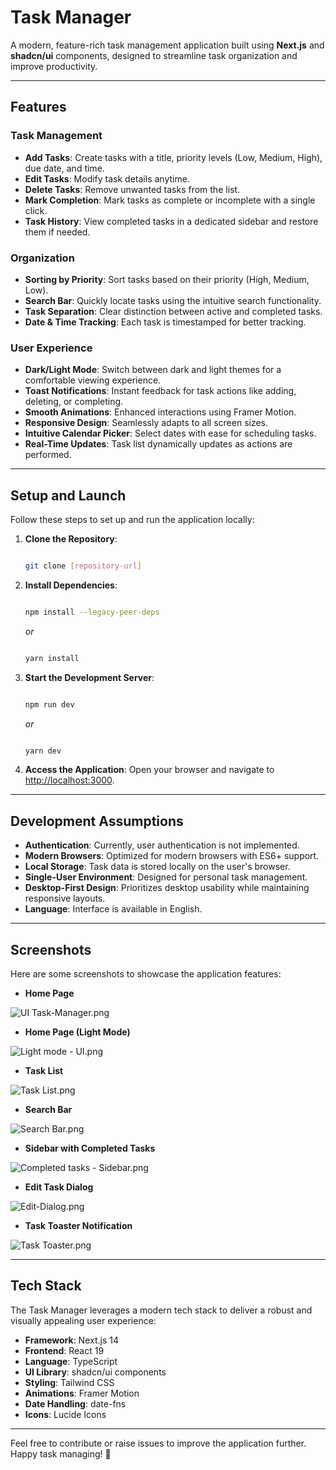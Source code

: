 # Task Manager

A modern, feature-rich task management application built using **Next.js** and **shadcn/ui** components, designed to streamline task organization and improve productivity.

---

## **Features**

### **Task Management**

- **Add Tasks**: Create tasks with a title, priority levels (Low, Medium, High), due date, and time.
- **Edit Tasks**: Modify task details anytime.
- **Delete Tasks**: Remove unwanted tasks from the list.
- **Mark Completion**: Mark tasks as complete or incomplete with a single click.
- **Task History**: View completed tasks in a dedicated sidebar and restore them if needed.

### **Organization**

- **Sorting by Priority**: Sort tasks based on their priority (High, Medium, Low).
- **Search Bar**: Quickly locate tasks using the intuitive search functionality.
- **Task Separation**: Clear distinction between active and completed tasks.
- **Date & Time Tracking**: Each task is timestamped for better tracking.

### **User Experience**

- **Dark/Light Mode**: Switch between dark and light themes for a comfortable viewing experience.
- **Toast Notifications**: Instant feedback for task actions like adding, deleting, or completing.
- **Smooth Animations**: Enhanced interactions using Framer Motion.
- **Responsive Design**: Seamlessly adapts to all screen sizes.
- **Intuitive Calendar Picker**: Select dates with ease for scheduling tasks.
- **Real-Time Updates**: Task list dynamically updates as actions are performed.

---

## **Setup and Launch**

Follow these steps to set up and run the application locally:

1. **Clone the Repository**:
    
    ```bash

    git clone [repository-url]
    
    ```
    
2. **Install Dependencies**:
    
    ```bash

    npm install --legacy-peer-deps
    
    ```
    
    *or*
    
    ```bash

    yarn install
    
    ```
    
3. **Start the Development Server**:
    
    ```bash

    npm run dev
    
    ```
    
    *or*
    
    ```bash

    yarn dev
    
    ```
    
4. **Access the Application**:
Open your browser and navigate to [http://localhost:3000](http://localhost:3000/).

---

## **Development Assumptions**

- **Authentication**: Currently, user authentication is not implemented.
- **Modern Browsers**: Optimized for modern browsers with ES6+ support.
- **Local Storage**: Task data is stored locally on the user's browser.
- **Single-User Environment**: Designed for personal task management.
- **Desktop-First Design**: Prioritizes desktop usability while maintaining responsive layouts.
- **Language**: Interface is available in English.

---

## **Screenshots**

Here are some screenshots to showcase the application features:

- **Home Page**

![UI Task-Manager.png](public/screenshots/UI%20Task-Manager.png)

- **Home Page (Light Mode)**

![Light mode - UI.png](public/screenshots/Light%20mode%20-%20UI.png)

- **Task List**

![Task List.png](public/screenshots/Task%20List.png)

- **Search Bar**

![Search Bar.png](public/screenshots/Search%20Bar.png)

- **Sidebar with Completed Tasks**

![Completed tasks -  Sidebar.png](public/screenshots/Completed%20tasks%20-%20%20Sidebar.png)

- **Edit Task Dialog**

![Edit-Dialog.png](public/screenshots/Edit-Dialog.png)

- **Task Toaster Notification**

![Task Toaster.png](public/screenshots/Task%20Toaster.png)

---

## **Tech Stack**

The Task Manager leverages a modern tech stack to deliver a robust and visually appealing user experience:

- **Framework**: Next.js 14
- **Frontend**: React 19
- **Language**: TypeScript
- **UI Library**: shadcn/ui components
- **Styling**: Tailwind CSS
- **Animations**: Framer Motion
- **Date Handling**: date-fns
- **Icons**: Lucide Icons

---

Feel free to contribute or raise issues to improve the application further. Happy task managing! 🚀
